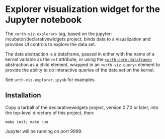 # Explorer visualization widget for the Jupyter notebook

The `<urth-viz-explorer>` tag, based on the jupyter-incubator/declarativewidgets project, binds data to a visualization
and provides UI controls to explore the data set.

The data abstraction is a dataframe, passed in either with the name of a kernel variable as the `ref` attribute,
or using the [`<urth-core-dataframe>`](http://jupyter-incubator.github.io/declarativewidgets/docs.html#urth-core-dataframe) abstraction
as a child element, wrapped in an `<urth-viz-query>` element to provide the ability to do interactive queries of the data set
on the kernel.

See `urth-viz-explorer.ipynb` for examples.

## Installation

Copy a tarball of the declarativewidgets project, version 0.7.0 or later, into the top-level directory of this project, then:

`make init; make run`

Jupyter will be running on port 9999.
